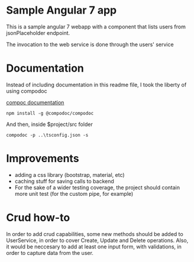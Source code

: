 # Sample Angular 7 app

This is a sample angular 7 webapp with a component that lists users from jsonPlaceholder endpoint. 

The invocation to the web service is done through the users' service

# Documentation

Instead of including documentation in this readme file, I took the liberty of using compodoc

[compoc documentation](https://daniel-alonso-sanchez.github.io/angular-dalonso-test-/src/documentation/index.html)
```
npm install -g @compodoc/compodoc

```

And then, inside $project/src folder

```
compodoc -p ..\tsconfig.json -s

```

# Improvements

* adding a css library (bootstrap, material, etc)
* caching stuff for saving calls to backend
* For the sake of a wider testing coverage, the project should contain more unit test (for the custom pipe, for example)


# Crud how-to

In order to add crud capabilities, some new methods should be added to UserService, in order to cover Create, Update and Delete operations. 
Also, it would be neccesary to add at least one input form, with validations, in order to capture data from the user.